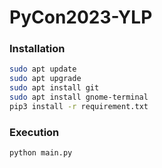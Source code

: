 # PyCon2023-YLP

### Installation

```bash
sudo apt update
sudo apt upgrade
sudo apt install git
sudo apt install gnome-terminal
pip3 install -r requirement.txt
```

### Execution

```bash
python main.py
```
